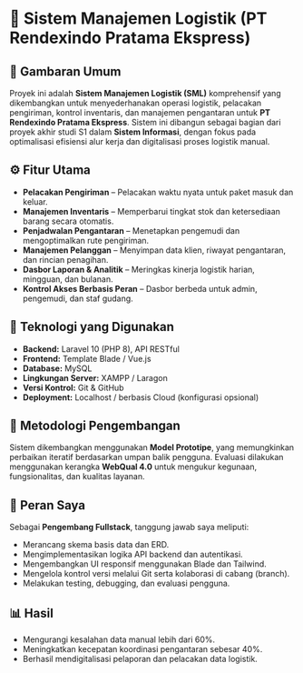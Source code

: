 # 🚛 Sistem Manajemen Logistik (PT Rendexindo Pratama Ekspress)

## 📌 Gambaran Umum
Proyek ini adalah **Sistem Manajemen Logistik (SML)** komprehensif yang dikembangkan untuk menyederhanakan operasi logistik, pelacakan pengiriman, kontrol inventaris, dan manajemen pengantaran untuk **PT Rendexindo Pratama Ekspress**. Sistem ini dibangun sebagai bagian dari proyek akhir studi S1 dalam **Sistem Informasi**, dengan fokus pada optimalisasi efisiensi alur kerja dan digitalisasi proses logistik manual.

## ⚙️ Fitur Utama

- **Pelacakan Pengiriman** – Pelacakan waktu nyata untuk paket masuk dan keluar.
- **Manajemen Inventaris** – Memperbarui tingkat stok dan ketersediaan barang secara otomatis.
- **Penjadwalan Pengantaran** – Menetapkan pengemudi dan mengoptimalkan rute pengiriman.
- **Manajemen Pelanggan** – Menyimpan data klien, riwayat pengantaran, dan rincian penagihan.
- **Dasbor Laporan & Analitik** – Meringkas kinerja logistik harian, mingguan, dan bulanan.
- **Kontrol Akses Berbasis Peran** – Dasbor berbeda untuk admin, pengemudi, dan staf gudang.

## 🧰 Teknologi yang Digunakan

- **Backend:** Laravel 10 (PHP 8), API RESTful
- **Frontend:** Template Blade / Vue.js
- **Database:** MySQL
- **Lingkungan Server:** XAMPP / Laragon
- **Versi Kontrol:** Git & GitHub
- **Deployment:** Localhost / berbasis Cloud (konfigurasi opsional)

## 🯩 Metodologi Pengembangan

Sistem dikembangkan menggunakan **Model Prototipe**, yang memungkinkan perbaikan iteratif berdasarkan umpan balik pengguna. Evaluasi dilakukan menggunakan kerangka **WebQual 4.0** untuk mengukur kegunaan, fungsionalitas, dan kualitas layanan.

## 🤠 Peran Saya

Sebagai **Pengembang Fullstack**, tanggung jawab saya meliputi:

- Merancang skema basis data dan ERD.
- Mengimplementasikan logika API backend dan autentikasi.
- Mengembangkan UI responsif menggunakan Blade dan Tailwind.
- Mengelola kontrol versi melalui Git serta kolaborasi di cabang (branch).
- Melakukan testing, debugging, dan evaluasi pengguna.

## 📊 Hasil

- Mengurangi kesalahan data manual lebih dari 60%.
- Meningkatkan kecepatan koordinasi pengantaran sebesar 40%.
- Berhasil mendigitalisasi pelaporan dan pelacakan data logistik.
